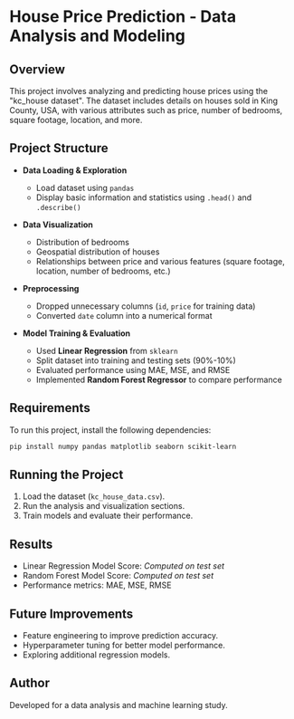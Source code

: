 # House Price Prediction - Data Analysis and Modeling

## Overview
This project involves analyzing and predicting house prices using the "kc_house dataset". The dataset includes details on houses sold in King County, USA, with various attributes such as price, number of bedrooms, square footage, location, and more.

## Project Structure
- **Data Loading & Exploration**
  - Load dataset using `pandas`
  - Display basic information and statistics using `.head()` and `.describe()`
  
- **Data Visualization**
  - Distribution of bedrooms
  - Geospatial distribution of houses
  - Relationships between price and various features (square footage, location, number of bedrooms, etc.)

- **Preprocessing**
  - Dropped unnecessary columns (`id`, `price` for training data)
  - Converted `date` column into a numerical format

- **Model Training & Evaluation**
  - Used **Linear Regression** from `sklearn`
  - Split dataset into training and testing sets (90%-10%)
  - Evaluated performance using MAE, MSE, and RMSE
  - Implemented **Random Forest Regressor** to compare performance

## Requirements
To run this project, install the following dependencies:
```bash
pip install numpy pandas matplotlib seaborn scikit-learn
```

## Running the Project
1. Load the dataset (`kc_house_data.csv`).
2. Run the analysis and visualization sections.
3. Train models and evaluate their performance.

## Results
- Linear Regression Model Score: *Computed on test set*
- Random Forest Model Score: *Computed on test set*
- Performance metrics: MAE, MSE, RMSE

## Future Improvements
- Feature engineering to improve prediction accuracy.
- Hyperparameter tuning for better model performance.
- Exploring additional regression models.

## Author
Developed for a data analysis and machine learning study.

